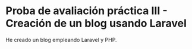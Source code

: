 # Proba de avaliación práctica III - Creación de un blog usando Laravel
He creado un blog empleando Laravel y PHP.

